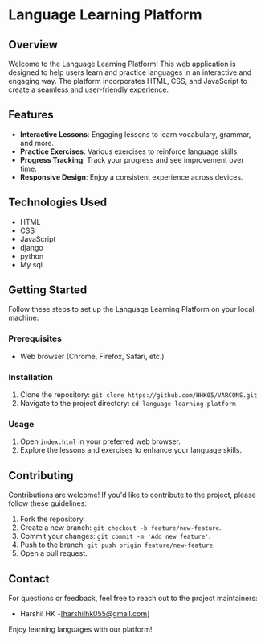 # Language Learning Platform

## Overview
Welcome to the Language Learning Platform! This web application is designed to help users learn and practice languages in an interactive and engaging way. The platform incorporates HTML, CSS, and JavaScript to create a seamless and user-friendly experience.

## Features
- **Interactive Lessons**: Engaging lessons to learn vocabulary, grammar, and more.
- **Practice Exercises**: Various exercises to reinforce language skills.
- **Progress Tracking**: Track your progress and see improvement over time.
- **Responsive Design**: Enjoy a consistent experience across devices.

## Technologies Used
- HTML
- CSS
- JavaScript
- django
- python
- My sql

## Getting Started
Follow these steps to set up the Language Learning Platform on your local machine:

### Prerequisites
- Web browser (Chrome, Firefox, Safari, etc.)

### Installation
1. Clone the repository: `git clone https://github.com/HHK05/VARCONS.git`
2. Navigate to the project directory: `cd language-learning-platform`

### Usage
1. Open `index.html` in your preferred web browser.
2. Explore the lessons and exercises to enhance your language skills.

## Contributing
Contributions are welcome! If you'd like to contribute to the project, please follow these guidelines:
1. Fork the repository.
2. Create a new branch: `git checkout -b feature/new-feature`.
3. Commit your changes: `git commit -m 'Add new feature'`.
4. Push to the branch: `git push origin feature/new-feature`.
5. Open a pull request.


## Contact
For questions or feedback, feel free to reach out to the project maintainers:

- Harshil HK -[harshilhk055@gmail.com]

Enjoy learning languages with our platform!
